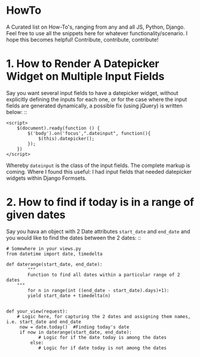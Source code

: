 # HowTo
A Curated list on How-To's, ranging from any and all JS, Python, Django.
Feel free to use all the snippets here for whatever functionality/scenario. I hope this becomes helpful!
Contribute, contribute, contribute!
# 1. How to Render A Datepicker Widget on Multiple Input Fields
Say you want several input fields to have a datepicker widget, without explicitly defining the inputs for each one, or for the case where the input fields are generated dynamically, a possible fix (using jQuery) is written below:
::
    
    <script>
		$(document).ready(function () {
			$('body').on('focus',".dateinput", function(){
				$(this).datepicker();
			});
		})
	</script>
Whereby `dateinput` is the class of the input fields.
The complete markup is coming.
Where I found this useful: I had input fields that needed datepicker widgets within Django Formsets.

# 2. How to find if today is in a range of given dates
Say you hava an object with 2 Date attributes `start_date` and `end_date` and you would like to find the dates between the 2 dates:
:: 

	# Somewhere in your views.py
	from datetime import date, timedelta
	
	def daterange(start_date, end_date):
            """
            Function to find all dates within a particular range of 2 dates
   	    """
    	    for n in range(int ((end_date - start_date).days)+1):
            yield start_date + timedelta(n)
			
			
	def your_view(request):
	    # Logic here, for capturing the 2 dates and assigning them names, i.e. start_date and end_date
	     now = date.today()  #Finding today's date
	     if now in daterange(start_date, end_date): 
                # Logic for if the date today is among the dates
             else:
                # Logic for if date today is not among the dates
		

		
